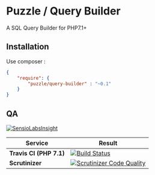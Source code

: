 Puzzle / Query Builder
======================

A SQL Query Builder for PHP7.1+

Installation
------------
Use composer :
```json
{
    "require": {
        "puzzle/query-builder" : "~0.1"
    }
}
```

QA
--

[![SensioLabsInsight](https://insight.sensiolabs.com/projects/c92f128d-58dd-4867-8121-16c523f6da75/big.png)](https://insight.sensiolabs.com/projects/c92f128d-58dd-4867-8121-16c523f6da75)

Service | Result
--- | ---
**Travis CI (PHP 7.1)** | [![Build Status](https://travis-ci.org/puzzle-org/query-builder.svg?branch=master)](https://travis-ci.org/puzzle-org/query-builder)
**Scrutinizer** | [![Scrutinizer Code Quality](https://scrutinizer-ci.com/g/puzzle-org/query-builder/badges/quality-score.png?b=master)](https://scrutinizer-ci.com/g/puzzle-org/query-builder/?branch=master)
